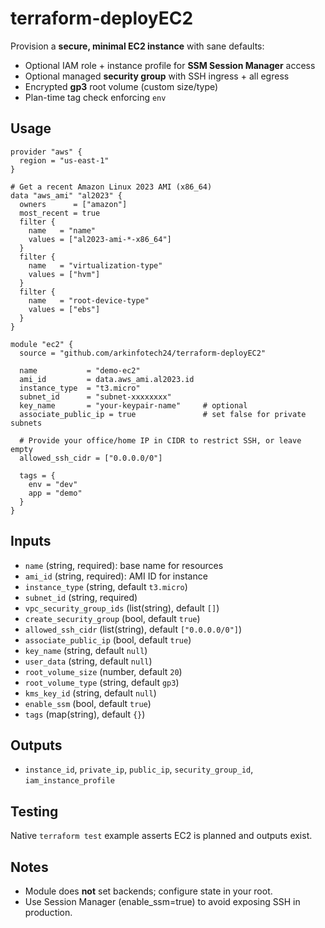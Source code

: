 # terraform-deployEC2

Provision a **secure, minimal EC2 instance** with sane defaults:
- Optional IAM role + instance profile for **SSM Session Manager** access
- Optional managed **security group** with SSH ingress + all egress
- Encrypted **gp3** root volume (custom size/type)
- Plan-time tag check enforcing `env`

## Usage

```hcl
provider "aws" {
  region = "us-east-1"
}

# Get a recent Amazon Linux 2023 AMI (x86_64)
data "aws_ami" "al2023" {
  owners      = ["amazon"]
  most_recent = true
  filter {
    name   = "name"
    values = ["al2023-ami-*-x86_64"]
  }
  filter {
    name   = "virtualization-type"
    values = ["hvm"]
  }
  filter {
    name   = "root-device-type"
    values = ["ebs"]
  }
}

module "ec2" {
  source = "github.com/arkinfotech24/terraform-deployEC2"

  name           = "demo-ec2"
  ami_id         = data.aws_ami.al2023.id
  instance_type  = "t3.micro"
  subnet_id      = "subnet-xxxxxxxx"
  key_name       = "your-keypair-name"     # optional
  associate_public_ip = true               # set false for private subnets

  # Provide your office/home IP in CIDR to restrict SSH, or leave empty
  allowed_ssh_cidr = ["0.0.0.0/0"]

  tags = {
    env = "dev"
    app = "demo"
  }
}
```

## Inputs
- `name` (string, required): base name for resources
- `ami_id` (string, required): AMI ID for instance
- `instance_type` (string, default `t3.micro`)
- `subnet_id` (string, required)
- `vpc_security_group_ids` (list(string), default `[]`)
- `create_security_group` (bool, default `true`)
- `allowed_ssh_cidr` (list(string), default `["0.0.0.0/0"]`)
- `associate_public_ip` (bool, default `true`)
- `key_name` (string, default `null`)
- `user_data` (string, default `null`)
- `root_volume_size` (number, default `20`)
- `root_volume_type` (string, default `gp3`)
- `kms_key_id` (string, default `null`)
- `enable_ssm` (bool, default `true`)
- `tags` (map(string), default `{}`)

## Outputs
- `instance_id`, `private_ip`, `public_ip`, `security_group_id`, `iam_instance_profile`

## Testing
Native `terraform test` example asserts EC2 is planned and outputs exist.

## Notes
- Module does **not** set backends; configure state in your root.
- Use Session Manager (enable_ssm=true) to avoid exposing SSH in production.
